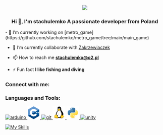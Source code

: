 <p align="center">
  <img src="https://github.com/user-attachments/assets/29fbcce1-6272-43ad-9de8-7b71fb615cfa" />
</p>


<h3 align="center">Hi 👋, I'm stachulemko A passionate developer from Poland</h3>
- 🔭 I’m currently working on [metro_game](https://github.com/stachulemko/metro_game/tree/main/main_game)

- 👯 I’m currently collaborate with [Zakrzewiaczek](https://github.com/Zakrzewiaczek)

- 📫 How to reach me **stachulemko@o2.pl**

- ⚡ Fun fact **I like fishing and diving**

<h3 align="left">Connect with me:</h3>
<p align="left">
</p>

<h3 align="left">Languages and Tools:</h3>
<p align="left"> <a href="https://www.arduino.cc/" target="_blank" rel="noreferrer"> <img src="https://cdn.worldvectorlogo.com/logos/arduino-1.svg" alt="arduino" width="40" height="40"/> </a> <a href="https://www.w3schools.com/cpp/" target="_blank" rel="noreferrer"> <img src="https://raw.githubusercontent.com/devicons/devicon/master/icons/cplusplus/cplusplus-original.svg" alt="cplusplus" width="40" height="40"/> </a> <a href="https://git-scm.com/" target="_blank" rel="noreferrer"> <img src="https://www.vectorlogo.zone/logos/git-scm/git-scm-icon.svg" alt="git" width="40" height="40"/> </a> <a href="https://www.linux.org/" target="_blank" rel="noreferrer"> <img src="https://raw.githubusercontent.com/devicons/devicon/master/icons/linux/linux-original.svg" alt="linux" width="40" height="40"/> </a> <a href="https://www.python.org" target="_blank" rel="noreferrer"> <img src="https://raw.githubusercontent.com/devicons/devicon/master/icons/python/python-original.svg" alt="python" width="40" height="40"/> </a> <a href="https://unity.com/" target="_blank" rel="noreferrer"> <img src="https://www.vectorlogo.zone/logos/unity3d/unity3d-icon.svg" alt="unity" width="40" height="40"/> </a> </p>

[![My Skills](https://skillicons.dev/icons?i=,kali,godot,raspberrypi,visualstudio,figma&theme=light)](https://skillicons.dev)

